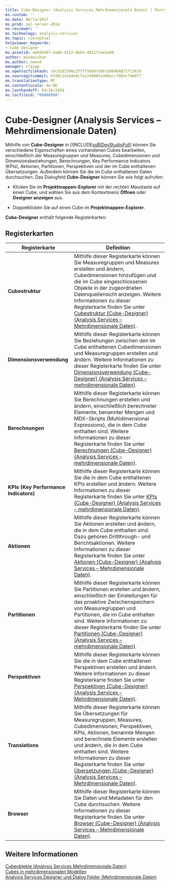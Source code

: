```yaml
---
title: Cube-Designer (Analysis Services Mehrdimensionale Daten) | Microsoft-Dokumentation
ms.custom: ''
ms.date: 06/13/2017
ms.prod: sql-server-2014
ms.reviewer: ''
ms.technology: analysis-services
ms.topic: conceptual
helpviewer_keywords:
- Cube Designer
ms.assetid: a6692467-da88-4312-8b03-d812f2ae5a96
author: minewiskan
ms.author: owend
manager: craigg
ms.openlocfilehash: c0c52d2598c2fff79d9d7dd6cb99468871f12639
ms.sourcegitcommit: 6fd8c1914de4c7ac24900fe388ecc7883c740077
ms.translationtype: MT
ms.contentlocale: de-DE
ms.lasthandoff: 04/26/2020
ms.locfileid: "66086608"
---
```

# <a name="cube-designer-analysis-services---multidimensional-data"></a>Cube-Designer (Analysis Services &ndash; Mehrdimensionale Daten)
  Mithilfe von **Cube-Designer** in [!INCLUDE[ssBIDevStudioFull](../includes/ssbidevstudiofull-md.md)] können Sie verschiedene Eigenschaften eines vorhandenen Cubes bearbeiten, einschließlich der Measuregruppen und Measures, Cubedimensionen und Dimensionsbeziehungen, Berechnungen, Key Performance Indicators (KPIs), Aktionen, Partitionen, Perspektiven und der im Cube enthaltenen Übersetzungen. Außerdem können Sie die im Cube enthaltenen Daten durchsuchen. Das Dialogfeld **Cube-Designer** können Sie wie folgt aufrufen:  
  
-   Klicken Sie im **Projektmappen-Explorer** mit der rechten Maustaste auf einen Cube, und wählen Sie aus dem Kontextmenü **Öffnen** oder **Designer anzeigen** aus.  
  
-   Doppelklicken Sie auf einen Cube im **Projektmappen-Explorer**.  
  
 **Cube-Designer** enthält folgende Registerkarten:  
  
## <a name="tabs"></a>Registerkarten  
  
|Registerkarte|Definition|  
|---------|----------------|  
|**Cubestruktur**|Mithilfe dieser Registerkarte können Sie Measuregruppen und Measures erstellen und ändern, Cubedimensionen hinzufügen und die im Cube eingeschlossenen Objekte in der zugeordneten Datenquellensicht anzeigen. Weitere Informationen zu dieser Registerkarte finden Sie unter [Cubestruktur &#40;Cube-Designer&#41; &#40;Analysis Services – Mehrdimensionale Daten&#41;](cube-structure-cube-designer-analysis-services-multidimensional-data.md).|  
|**Dimensionsverwendung**|Mithilfe dieser Registerkarte können Sie Beziehungen zwischen den im Cube enthaltenen Cubedimensionen und Measuregruppen erstellen und ändern. Weitere Informationen zu dieser Registerkarte finden Sie unter [Dimensionsverwendung &#40;Cube-Designer&#41; &#40;Analysis Services – mehrdimensionale Daten&#41;](dimension-usage-cube-designer-analysis-services-multidimensional-data.md).|  
|**Berechnungen**|Mithilfe dieser Registerkarte können Sie Berechnungen erstellen und ändern, einschließlich berechneter Elemente, benannter Mengen und MDX-Skripts (Multidimensional Expressions), die in dem Cube enthalten sind. Weitere Informationen zu dieser Registerkarte finden Sie unter [Berechnungen &#40;Cube-Designer&#41; &#40;Analysis Services – mehrdimensionale Daten&#41;](calculations-cube-designer-analysis-services-multidimensional-data.md).|  
|**KPIs (Key Performance Indicators)**|Mithilfe dieser Registerkarte können Sie die in dem Cube enthaltenen KPIs erstellen und ändern. Weitere Informationen zu dieser Registerkarte finden Sie unter [KPIs &#40;Cube-Designer&#41; &#40;Analysis Services – mehrdimensionale Daten&#41;](kpis-cube-designer-analysis-services-multidimensional-data.md).|  
|**Aktionen**|Mithilfe dieser Registerkarte können Sie Aktionen erstellen und ändern, die in dem Cube enthalten sind. Dazu gehören Drillthrough- und Berichtsaktionen. Weitere Informationen zu dieser Registerkarte finden Sie unter [Aktionen &#40;Cube-Designer&#41; &#40;Analysis Services – Mehrdimensionale Daten&#41;](actions-cube-designer-analysis-services-multidimensional-data.md).|  
|**Partitionen**|Mithilfe dieser Registerkarte können Sie Partitionen erstellen und ändern, einschließlich der Einstellungen für das proaktive Zwischenspeichern von Measuregruppen und Partitionen, die im Cube enthalten sind. Weitere Informationen zu dieser Registerkarte finden Sie unter [Partitionen &#40;Cube-Designer&#41; &#40;Analysis Services – mehrdimensionale Daten&#41;](partitions-cube-designer-analysis-services-multidimensional-data.md).|  
|**Perspektiven**|Mithilfe dieser Registerkarte können Sie die in dem Cube enthaltenen Perspektiven erstellen und ändern. Weitere Informationen zu dieser Registerkarte finden Sie unter [Perspektiven &#40;Cube-Designer&#41; &#40;Analysis Services – Mehrdimensionale Daten&#41;](perspectives-cube-designer-analysis-services-multidimensional-data.md).|  
|**Translations**|Mithilfe dieser Registerkarte können Sie Übersetzungen für Measuregruppen, Measures, Cubedimensionen, Perspektiven, KPIs, Aktionen, benannte Mengen und berechnete Elemente erstellen und ändern, die in dem Cube enthalten sind. Weitere Informationen zu dieser Registerkarte finden Sie unter [Übersetzungen &#40;Cube-Designer&#41; &#40;Analysis Services – Mehrdimensionale Daten&#41;](translations-cube-designer-analysis-services-multidimensional-data.md).|  
|**Browser**|Mithilfe dieser Registerkarte können Sie Daten und Metadaten für den Cube durchsuchen. Weitere Informationen zu dieser Registerkarte finden Sie unter [Browser &#40;Cube-Designer&#41; &#40;Analysis Services – Mehrdimensionale Daten&#41;](browser-cube-designer-analysis-services-multidimensional-data.md).|  
  
## <a name="see-also"></a>Weitere Informationen  
 [Cubeobjekte &#40;Analysis Services Mehrdimensionale Daten&#41;](multidimensional-models-olap-logical-cube-objects/cube-objects-analysis-services-multidimensional-data.md)   
 [Cubes in mehrdimensionalen Modellen](multidimensional-models/cubes-in-multidimensional-models.md)   
 [Analysis Services Designer und Dialog Felder &#40;Mehrdimensionale Daten&#41;](analysis-services-designers-and-dialog-boxes-multidimensional-data.md)  
  
  
